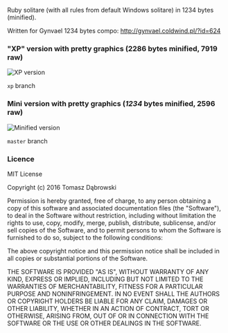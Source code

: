 Ruby solitare (with all rules from default Windows solitare) in 1234 bytes (minified).

Written for Gynvael 1234 bytes compo: http://gynvael.coldwind.pl/?id=624

### "XP" version with pretty graphics (2286 bytes minified, 7919 raw)

![XP version](http://i.imgur.com/knBB7Zr.png)

`xp` branch

### Mini version with pretty graphics (*1234* bytes minified, 2596 raw)

![Minified version](http://i.imgur.com/eGoio7M.png)

`master` branch

### Licence

MIT License

Copyright (c) 2016 Tomasz Dąbrowski

Permission is hereby granted, free of charge, to any person obtaining a copy
of this software and associated documentation files (the "Software"), to deal
in the Software without restriction, including without limitation the rights
to use, copy, modify, merge, publish, distribute, sublicense, and/or sell
copies of the Software, and to permit persons to whom the Software is
furnished to do so, subject to the following conditions:

The above copyright notice and this permission notice shall be included in all
copies or substantial portions of the Software.

THE SOFTWARE IS PROVIDED "AS IS", WITHOUT WARRANTY OF ANY KIND, EXPRESS OR
IMPLIED, INCLUDING BUT NOT LIMITED TO THE WARRANTIES OF MERCHANTABILITY,
FITNESS FOR A PARTICULAR PURPOSE AND NONINFRINGEMENT. IN NO EVENT SHALL THE
AUTHORS OR COPYRIGHT HOLDERS BE LIABLE FOR ANY CLAIM, DAMAGES OR OTHER
LIABILITY, WHETHER IN AN ACTION OF CONTRACT, TORT OR OTHERWISE, ARISING FROM,
OUT OF OR IN CONNECTION WITH THE SOFTWARE OR THE USE OR OTHER DEALINGS IN THE
SOFTWARE.
